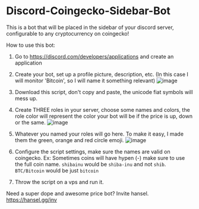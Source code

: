 # Discord-Coingecko-Sidebar-Bot
This is a bot that will be placed in the sidebar of your discord server, configurable to any cryptocurrency on coingecko!


How to use this bot:

1. Go to https://discord.com/developers/applications and create an application
2. Create your bot, set up a profile picture, description, etc. (In this case I will monitor 'Bitcoin', so I will name it something relevant)
![image](https://user-images.githubusercontent.com/93408277/147629040-1c488b9a-cf22-49d2-a300-74b67383ce70.png)

3. Download this script, don't copy and paste, the unicode fiat symbols will mess up.
4. Create THREE roles in your server, choose some names and colors, the role color will represent the color your bot will be if the price is up, down or the same.
![image](https://user-images.githubusercontent.com/93408277/147629148-0d1a3967-5bba-46c8-b6fa-ab6c17e08d10.png)

5. Whatever you named your roles will go here. To make it easy, I made them the green, orange and red circle emoji.
![image](https://user-images.githubusercontent.com/93408277/147629213-37b69076-4b9a-47b4-b26e-3154f16b69e1.png)

6. Configure the script settings, make sure the names are valid on coingecko. Ex: Sometimes coins will have hypen (-) make sure to use the full coin name. `shibainu` would be `shiba-inu` and not `shib`. `BTC/Bitcoin` would be just `bitcoin`

7. Throw the script on a vps and run it.

Need a super dope and awesome price bot? Invite hansel. https://hansel.gg/inv

